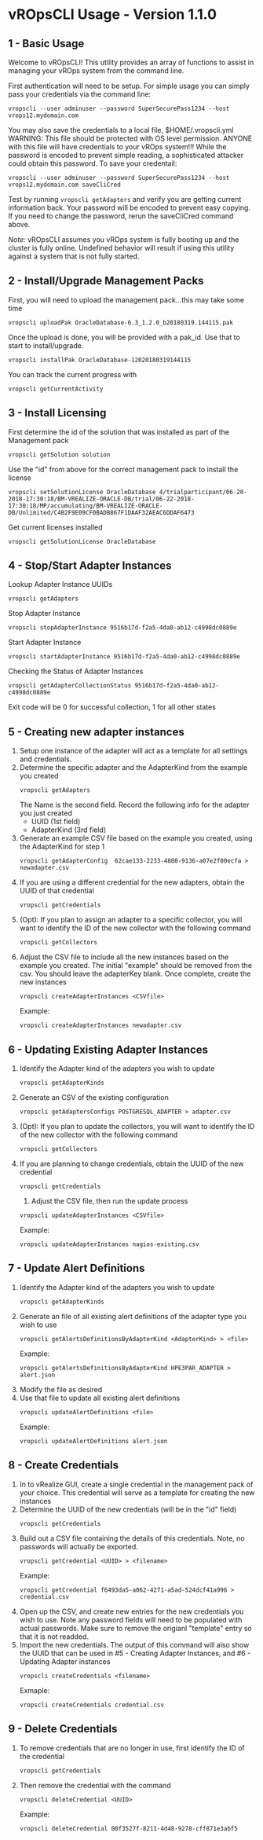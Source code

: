 # vROpsCLI Usage - Version 1.1.0

## 1 - Basic Usage

Welcome to vROpsCLI!  This utility provides an array of functions to assist in managing your vROps system from 
the command line.  

First authentication will need to be setup.  For simple usage you can simply pass your credentials via the command line:
```
vropscli --user adminuser --password SuperSecurePass1234 --host vrops12.mydomain.com
```
You may also save the credentials to a local file, $HOME/.vropscli.yml  WARNING: This file should be protected with OS level 
permission.  ANYONE with this file will have credentials to your vROps system!!!  While the password is encoded to prevent 
simple reading, a sophisticated attacker could obtain this password.  To save your credentail:
```
vropscli --user adminuser --password SuperSecurePass1234 --host vrops12.mydomain.com saveCliCred
```

Test by running ```vropscli getAdapters``` and verify you are getting current information back.  Your password will
be encoded to prevent easy copying.  If you need to change the password, rerun the saveCliCred command above.

*Note:* vROpsCLI assumes you vROps system is fully booting up and the cluster is fully online.  Undefined behavior will result
if using this utility against a system that is not fully started.

## 2 - Install/Upgrade Management Packs

First, you will need to upload the management pack...this may take some time
```
vropscli uploadPak OracleDatabase-6.3_1.2.0_b20180319.144115.pak
```
Once the upload is done, you will be provided with a pak_id.  Use that to start to install/upgrade.
```
vropscli installPak OracleDatabase-12020180319144115
```
You can track the current progress with
```
vropscli getCurrentActivity
```

## 3 - Install Licensing

First determine the id of the solution that was installed as part of the Management pack

```
vropscli getSolution solution
```

Use the "id" from above for the correct management pack to install the license

```
vropscli setSolutionLicense OracleDatabase 4/trialparticipant/06-20-2018-17:30:18/BM-VREALIZE-ORACLE-DB/trial/06-22-2018-17:30:18/MP/accumulating/BM-VREALIZE-ORACLE-DB/Unlimited/C4B2F9E09CF0BADB867F1DAAF32AEAC6DDAF6473
```

Get current licenses installed

```
vropscli getSolutionLicense OracleDatabase
```

## 4 - Stop/Start Adapter Instances

Lookup Adapter Instance UUIDs

```
vropscli getAdapters
```

Stop Adapter Instance

```
vropscli stopAdapterInstance 9516b17d-f2a5-4da0-ab12-c4998dc0889e
```

Start Adapter Instance

```
vropscli startAdapterInstance 9516b17d-f2a5-4da0-ab12-c4998dc0889e
```

Checking the Status of Adapter Instances

```
vropscli getAdapterCollectionStatus 9516b17d-f2a5-4da0-ab12-c4998dc0889e
```
  Exit code will be 0 for successful collection, 1 for all other states

## 5 - Creating new adapter instances

1. Setup one instance of the adapter will act as a template for all settings and credentials. 
1. Determine the specific adapter and the AdapterKind from the example you created 
    ```
    vropscli getAdapters
    ```
    The Name is the second field.  Record the following info for the adapter you just created
    * UUID (1st field)
    * AdapterKind (3rd field)
1. Generate an example CSV file based on the example you created, using the AdapterKind for step 1
    ```
    vropscli getAdapterConfig  62cae133-2233-4880-9136-a07e2f00ecfa > newadapter.csv
    ```
1. If you are using a different credential for the new adapters, obtain the UUID of that credential
    ```
    vropscli getCredentials 
    ```
1. (Opt): If you plan to assign an adapter to a specific collector, you will want to identify the ID of the new collector with the following command
    ```
    vropscli getCollectors
    ```
1. Adjust the CSV file to include all the new instances based on the example you created.  The initial "example" should be
removed from the csv.  You should leave the adapterKey blank.  Once complete, create the new instances
    ```
    vropscli createAdapterInstances <CSVfile> 
    ```
    Example:
    ```
    vropscli createAdapterInstances newadapter.csv 
    ```

## 6 - Updating Existing Adapter Instances

1. Identify the Adapter kind of the adapters you wish to update
    ```
    vropscli getAdapterKinds
    ```
1. Generate an CSV of the existing configuration
    ```
    vropscli getAdaptersConfigs POSTGRESQL_ADAPTER > adapter.csv
    ```

1. (Opt): If you plan to update the collectors, you will want to identify the ID of the new collector with the following command
    ```
    vropscli getCollectors
    ```

1. If you are planning to change credentials, obtain the UUID of the new credential
    ```
    vropscli getCredentials 
    ```
    1. Adjust the CSV file, then run the update process
    ```
    vropscli updateAdapterInstances <CSVfile> 
    ```
    Example:
    ```
    vropscli updateAdapterInstances nagios-existing.csv
    ```

## 7 - Update Alert Definitions

1. Identify the Adapter kind of the adapters you wish to update
    ```
    vropscli getAdapterKinds
    ```
1. Generate an file of all existing alert definitions of the adapter type you wish to use
    ```
    vropscli getAlertsDefinitionsByAdapterKind <AdapterKind> > <file>
    ```
    Example:
    ```
    vropscli getAlertsDefinitionsByAdapterKind HPE3PAR_ADAPTER > alert.json
    ```
1. Modify the file as desired
1. Use that file to update all existing alert definitions
    ```
    vropscli updateAlertDefinitions <file>
    ```
    Example:
    ```
    vropscli updateAlertDefinitions alert.json
    ```

## 8 - Create Credentials

1. In to vRealize GUI, create a single credential in the management pack of your choice.  This credential will serve as a template for creating the new instances
2. Determine the UUID of the new credentials (will be in the "id" field)
    ```
    vropscli getCredentials
    ```
3. Build out a CSV file containing the details of this credentials.  Note, no passwords will actually be exported.
    ```
    vropscli getCredential <UUID> > <filename>
    ```
    Example:
    ```
    vropscli getCredential f6493da5-a062-4271-a5ad-524dcf41a996 > credential.csv
    ```
4. Open up the CSV, and create new entries for the new credentials you wish to use.   Note any password fields will need to be populated with actual passwords.  Make sure to remove the origianl "template" entry so that it is not readded.
5. Import the new credentials.  The output of this command will also show the UUID that can be used in #5 - Creating Adapter Instances, and #6 - Updating Adapter instances
    ```
    vropscli createCredentials <filename>
    ```
    Exmaple:
    ```
    vropscli createCredentials credential.csv
    ```

## 9 - Delete Credentials

1. To remove credentials that are no longer in use, first identify the ID of the credential
    ```
    vropscli getCredentials
    ```

2. Then remove the credential with the command
    ```
    vropscli deleteCredential <UUID>
    ```
    Example:
    ```
    vropscli deleteCredential 00f3527f-8211-4d48-9278-cff871e3abf5
    ```
